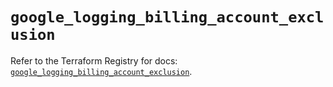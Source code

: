 # `google_logging_billing_account_exclusion`

Refer to the Terraform Registry for docs: [`google_logging_billing_account_exclusion`](https://registry.terraform.io/providers/hashicorp/google/6.34.1/docs/resources/logging_billing_account_exclusion).
